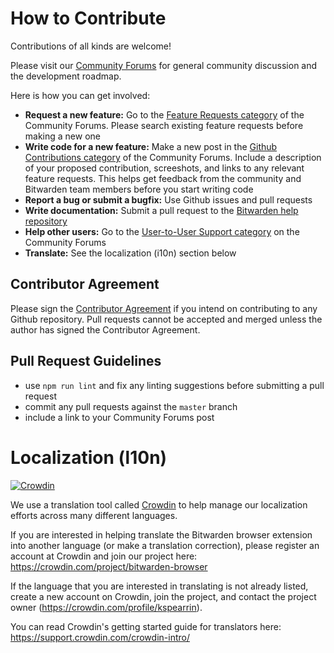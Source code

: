 # How to Contribute

Contributions of all kinds are welcome!

Please visit our [Community Forums](https://community.bitwarden.com/) for general community discussion and the development roadmap.

Here is how you can get involved:

- **Request a new feature:** Go to the [Feature Requests category](https://community.bitwarden.com/c/feature-requests/) of the Community Forums. Please search existing feature requests before making a new one
- **Write code for a new feature:** Make a new post in the [Github Contributions category](https://community.bitwarden.com/c/github-contributions/) of the Community Forums. Include a description of your proposed contribution, screeshots, and links to any relevant feature requests. This helps get feedback from the community and Bitwarden team members before you start writing code
- **Report a bug or submit a bugfix:** Use Github issues and pull requests
- **Write documentation:** Submit a pull request to the [Bitwarden help repository](https://github.com/bitwarden/help)
- **Help other users:** Go to the [User-to-User Support category](https://community.bitwarden.com/c/support/) on the Community Forums
- **Translate:** See the localization (i10n) section below

## Contributor Agreement

Please sign the [Contributor Agreement](https://cla-assistant.io/bitwarden/browser) if you intend on contributing to any Github repository. Pull requests cannot be accepted and merged unless the author has signed the Contributor Agreement.

## Pull Request Guidelines

- use `npm run lint` and fix any linting suggestions before submitting a pull request
- commit any pull requests against the `master` branch
- include a link to your Community Forums post

# Localization (l10n)

[![Crowdin](https://d322cqt584bo4o.cloudfront.net/bitwarden-browser/localized.svg)](https://crowdin.com/project/bitwarden-browser)

We use a translation tool called [Crowdin](https://crowdin.com) to help manage our localization efforts across many different languages.

If you are interested in helping translate the Bitwarden browser extension into another language (or make a translation correction), please register an account at Crowdin and join our project here: https://crowdin.com/project/bitwarden-browser

If the language that you are interested in translating is not already listed, create a new account on Crowdin, join the project, and contact the project owner (https://crowdin.com/profile/kspearrin).

You can read Crowdin's getting started guide for translators here: https://support.crowdin.com/crowdin-intro/
